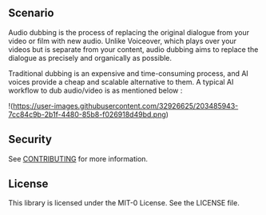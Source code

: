 ## Scenario

Audio dubbing is the process of replacing the original dialogue from your video or film with new audio. Unlike Voiceover, which plays over your videos but is separate from your content, audio dubbing aims to replace the dialogue as precisely and organically as possible.

Traditional dubbing is an expensive and time-consuming process, and AI voices provide a cheap and scalable alternative to them. A typical AI workflow to dub audio/video is as mentioned below :


!(https://user-images.githubusercontent.com/32926625/203485943-7cc84c9b-2b1f-4480-85b8-f026918d49bd.png)







## Security

See [CONTRIBUTING](CONTRIBUTING.md#security-issue-notifications) for more information.

## License

This library is licensed under the MIT-0 License. See the LICENSE file.

